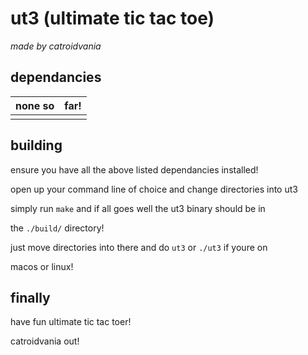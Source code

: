# ut3 (ultimate tic tac toe)

_made by catroidvania_

## dependancies

| none so | far! |
|---------|------|
|         |      |

## building

ensure you have all the above listed dependancies installed!

open up your command line of choice and change directories into ut3

simply run `make` and if all goes well the ut3 binary should be in

the `./build/` directory!

just move directories into there and do `ut3` or `./ut3` if youre on

macos or linux!

## finally

have fun ultimate tic tac toer!

catroidvania out!

